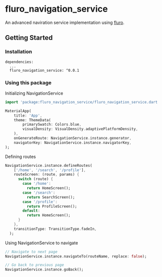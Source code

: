 # fluro_navigation_service

An advanced naviration service implementation using [fluro](https://pub.dev/packages/fluro).

## Getting Started

### Installation
```
dependencies:
  ...
  fluro_navigation_service: ^0.0.1
```

### Using this package

Initializing NavigationService
``` dart
import 'package:fluro_navigation_service/fluro_navigation_service.dart';

MaterialApp(
	title: 'App',
	theme: ThemeData(
		primarySwatch: Colors.blue,
		visualDensity: VisualDensity.adaptivePlatformDensity,
	),
	onGenerateRoute: NavigationService.instance.generator,
	navigatorKey: NavigationService.instance.navigatorKey,
);
```

Defining routes
``` dart
NavigationService.instance.defineRoutes(
    ['/home', '/search', '/profile'],
    routeScreen: (route, params) {
      switch (route) {
        case '/home':
          return HomeScreen();
        case '/search':
          return SearchScreen();
        case '/profile':
          return ProfileScreen();
        default:
          return HomeScreen();
      }
    },
    transitionType: TransitionType.fadeIn,
  );
```

Using NavigationService to navigate
``` dart
// Navigate to next page
NavigationService.instance.navigateTo(routeName, replace: false);

// Go back to previous page
NavigationService.instance.goBack();
```